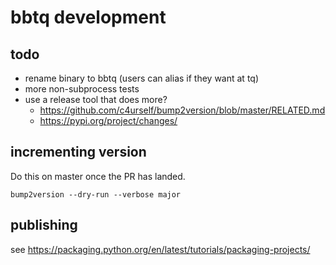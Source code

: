 # bbtq development

## todo

- rename binary to bbtq (users can alias if they want at tq)
- more non-subprocess tests
- use a release tool that does more?
  - https://github.com/c4urself/bump2version/blob/master/RELATED.md
  - https://pypi.org/project/changes/

## incrementing version

Do this on master once the PR has landed.

`bump2version --dry-run --verbose major`

## publishing

see https://packaging.python.org/en/latest/tutorials/packaging-projects/
